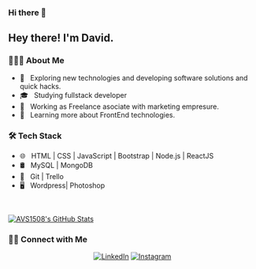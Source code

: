 ### Hi there 👋

<!--
**Druiz73/Druiz73** is a ✨ _special_ ✨ repository because its `README.md` (this file) appears on your GitHub profile.

Here are some ideas to get you started:

- 🔭 I’m currently working on ...
- 🌱 I’m currently learning ...
- 👯 I’m looking to collaborate on ...
- 🤔 I’m looking for help with ...
- 💬 Ask me about ...
- 📫 How to reach me: ...
- 😄 Pronouns: ...
- ⚡ Fun fact: ...
-->


<h2> Hey there! I'm David.</h2>

<h3> 👨🏻‍💻 About Me </h3>

- 🤔 &nbsp; Exploring new technologies and developing software solutions and quick hacks.
- 🎓 &nbsp; Studying fullstack developer
- 💼 &nbsp; Working as Freelance asociate with marketing empresure.
- 🌱 &nbsp; Learning more about FrontEnd technologies.


<h3>🛠 Tech Stack</h3>


- 🌐 &nbsp; HTML | CSS | JavaScript | Bootstrap | Node.js | ReactJS
- 🛢 &nbsp; MySQL | MongoDB
- 🔧 &nbsp; Git | Trello
- 🖥 &nbsp; Wordpress| Photoshop 

<br/>

[![AVS1508's GitHub Stats](https://github-readme-stats.vercel.app/api?username=Druiz73&show_icons=true)](https://github.com/Druiz73)

<h3> 🤝🏻 Connect with Me </h3>

<p align="center">
<a href="https://www.linkedin.com/in/ivan-david-ruiz-439514a8/"><img alt="LinkedIn"></a>
<a href="https://www.instagram.com/david_Eas/"><img alt="Instagram" ></a>
</p>


